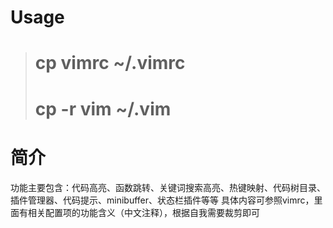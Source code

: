 # Usage
> # cp vimrc ~/.vimrc
> # cp -r vim ~/.vim

# 简介
功能主要包含：代码高亮、函数跳转、关键词搜索高亮、热键映射、代码树目录、插件管理器、代码提示、minibuffer、状态栏插件等等
具体内容可参照vimrc，里面有相关配置项的功能含义（中文注释），根据自我需要裁剪即可


